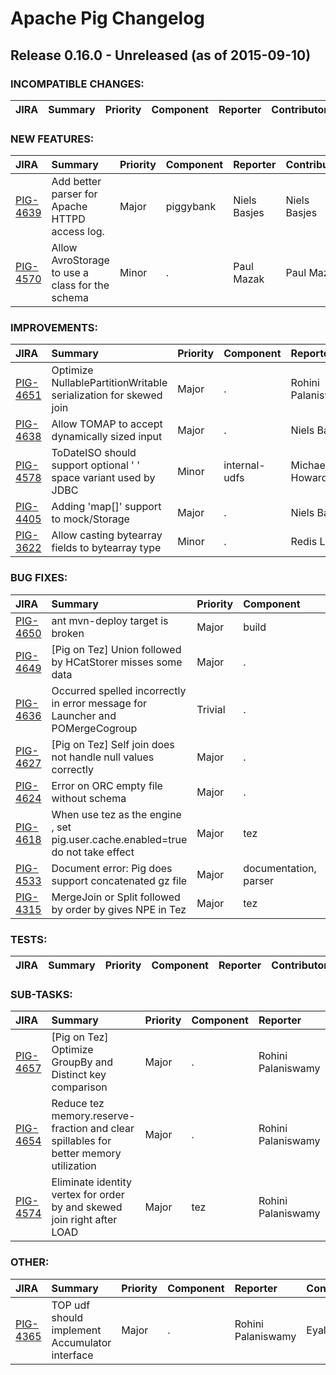 
<!---
# Licensed to the Apache Software Foundation (ASF) under one
# or more contributor license agreements.  See the NOTICE file
# distributed with this work for additional information
# regarding copyright ownership.  The ASF licenses this file
# to you under the Apache License, Version 2.0 (the
# "License"); you may not use this file except in compliance
# with the License.  You may obtain a copy of the License at
#
#     http://www.apache.org/licenses/LICENSE-2.0
#
# Unless required by applicable law or agreed to in writing, software
# distributed under the License is distributed on an "AS IS" BASIS,
# WITHOUT WARRANTIES OR CONDITIONS OF ANY KIND, either express or implied.
# See the License for the specific language governing permissions and
# limitations under the License.
-->
# Apache Pig Changelog

## Release 0.16.0 - Unreleased (as of 2015-09-10)

### INCOMPATIBLE CHANGES:

| JIRA | Summary | Priority | Component | Reporter | Contributor |
|:---- |:---- | :--- |:---- |:---- |:---- |


### NEW FEATURES:

| JIRA | Summary | Priority | Component | Reporter | Contributor |
|:---- |:---- | :--- |:---- |:---- |:---- |
| [PIG-4639](https://issues.apache.org/jira/browse/PIG-4639) | Add better parser for Apache HTTPD access log. |  Major | piggybank | Niels Basjes | Niels Basjes |
| [PIG-4570](https://issues.apache.org/jira/browse/PIG-4570) | Allow AvroStorage to use a class for the schema |  Minor | . | Paul Mazak | Paul Mazak |


### IMPROVEMENTS:

| JIRA | Summary | Priority | Component | Reporter | Contributor |
|:---- |:---- | :--- |:---- |:---- |:---- |
| [PIG-4651](https://issues.apache.org/jira/browse/PIG-4651) | Optimize NullablePartitionWritable serialization for skewed join |  Major | . | Rohini Palaniswamy | Rohini Palaniswamy |
| [PIG-4638](https://issues.apache.org/jira/browse/PIG-4638) | Allow TOMAP to accept dynamically sized input |  Major | . | Niels Basjes | Niels Basjes |
| [PIG-4578](https://issues.apache.org/jira/browse/PIG-4578) | ToDateISO should support optional ' ' space variant used by JDBC |  Minor | internal-udfs | Michael Howard | Michael Howard |
| [PIG-4405](https://issues.apache.org/jira/browse/PIG-4405) | Adding 'map[]' support to mock/Storage |  Major | . | Niels Basjes | Niels Basjes |
| [PIG-3622](https://issues.apache.org/jira/browse/PIG-3622) | Allow casting bytearray fields to bytearray type |  Minor | . | Redis Liu | Redis Liu |


### BUG FIXES:

| JIRA | Summary | Priority | Component | Reporter | Contributor |
|:---- |:---- | :--- |:---- |:---- |:---- |
| [PIG-4650](https://issues.apache.org/jira/browse/PIG-4650) | ant mvn-deploy target is broken |  Major | build | Daniel Dai | Daniel Dai |
| [PIG-4649](https://issues.apache.org/jira/browse/PIG-4649) | [Pig on Tez] Union followed by HCatStorer misses some data |  Major | . | Rohini Palaniswamy | Rohini Palaniswamy |
| [PIG-4636](https://issues.apache.org/jira/browse/PIG-4636) | Occurred spelled incorrectly in error message for Launcher and POMergeCogroup |  Trivial | . | Steven Magana-Zook | Steven Magana-Zook |
| [PIG-4627](https://issues.apache.org/jira/browse/PIG-4627) | [Pig on Tez] Self join does not handle null values correctly |  Major | . | Rohini Palaniswamy | Rohini Palaniswamy |
| [PIG-4624](https://issues.apache.org/jira/browse/PIG-4624) | Error on ORC empty file without schema |  Major | . | Thejas M Nair | Daniel Dai |
| [PIG-4618](https://issues.apache.org/jira/browse/PIG-4618) | When use tez as the engine , set pig.user.cache.enabled=true  do  not take effect |  Major | tez | Xiaowei Wang | Xiaowei Wang |
| [PIG-4533](https://issues.apache.org/jira/browse/PIG-4533) | Document error: Pig does support concatenated gz file |  Major | documentation, parser | Tomas Hudik | Daniel Dai |
| [PIG-4315](https://issues.apache.org/jira/browse/PIG-4315) | MergeJoin or Split followed by order by gives NPE in Tez |  Major | tez | Rohini Palaniswamy | Rohini Palaniswamy |


### TESTS:

| JIRA | Summary | Priority | Component | Reporter | Contributor |
|:---- |:---- | :--- |:---- |:---- |:---- |


### SUB-TASKS:

| JIRA | Summary | Priority | Component | Reporter | Contributor |
|:---- |:---- | :--- |:---- |:---- |:---- |
| [PIG-4657](https://issues.apache.org/jira/browse/PIG-4657) | [Pig on Tez] Optimize GroupBy and Distinct key comparison |  Major | . | Rohini Palaniswamy | Rohini Palaniswamy |
| [PIG-4654](https://issues.apache.org/jira/browse/PIG-4654) | Reduce tez memory.reserve-fraction and clear spillables for better memory utilization |  Major | . | Rohini Palaniswamy | Rohini Palaniswamy |
| [PIG-4574](https://issues.apache.org/jira/browse/PIG-4574) | Eliminate identity vertex for order by and skewed join right after LOAD |  Major | tez | Rohini Palaniswamy | Rohini Palaniswamy |


### OTHER:

| JIRA | Summary | Priority | Component | Reporter | Contributor |
|:---- |:---- | :--- |:---- |:---- |:---- |
| [PIG-4365](https://issues.apache.org/jira/browse/PIG-4365) | TOP udf should implement Accumulator interface |  Major | . | Rohini Palaniswamy | Eyal Allweil |



